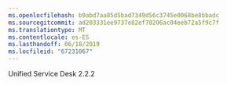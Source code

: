 ```yaml
---
ms.openlocfilehash: b9abd7aa85d5bad7349d56c3745e0068be8bbadc
ms.sourcegitcommit: ad203331ee9737e82ef70206ac04eeb72a5f9c7f
ms.translationtype: MT
ms.contentlocale: es-ES
ms.lasthandoff: 06/18/2019
ms.locfileid: "67231067"
---
```

Unified Service Desk 2.2.2